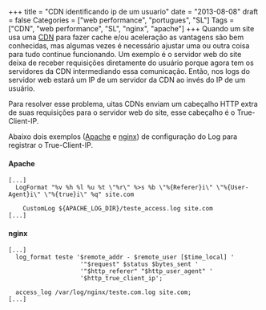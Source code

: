 +++
title = "CDN identificando ip de um usuario"
date = "2013-08-08"
draft = false
Categories = ["web performance", "portugues", "SL"]
Tags = ["CDN", "web performance", "SL", "nginx", "apache"]
+++
Quando um site usa uma
[CDN](http://pt.wikipedia.org/wiki/Content_Delivery_Network) para fazer
cache e/ou aceleração as vantagens são bem conhecidas, mas algumas vezes
é necessário ajustar uma ou outra coisa para tudo continue funcionando.
Um exemplo é o servidor web do site deixa de receber requisições
diretamente do usuário porque agora tem os servidores da CDN
intermediando essa comunicação. Então, nos logs do servidor web estará
um IP de um servidor da CDN ao invés do IP de um usuário.


Para resolver esse problema, uitas CDNs enviam um cabeçalho HTTP extra
de suas requisições para o servidor web do site, esse cabeçalho é o
True-Client-IP.

Abaixo dois exemplos ([Apache](http://http.apache.org) e
[nginx](http://www.nginx.org)) de configuração do Log para registrar o
True-Client-IP.

#### Apache
```
[...]
  LogFormat "%v %h %l %u %t \"%r\" %>s %b \"%{Referer}i\" \"%{User-Agent}i\" \"%{true}i\" %q" site.com

	CustomLog ${APACHE_LOG_DIR}/teste_access.log site.com   
[...]
```

#### nginx
```
[...]
  log_format teste '$remote_addr - $remote_user [$time_local] '
                    '"$request" $status $bytes_sent '
                    '"$http_referer" "$http_user_agent" '
                    '$http_true_client_ip';

  access_log /var/log/nginx/teste.com.log site.com;
[...]
```
